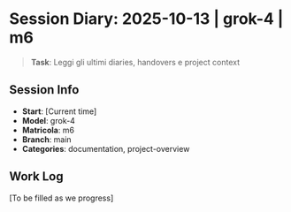 # Session Diary: 2025-10-13 | grok-4 | m6

> **Task**: Leggi gli ultimi diaries, handovers e project context

## Session Info
- **Start**: [Current time]
- **Model**: grok-4
- **Matricola**: m6
- **Branch**: main
- **Categories**: documentation, project-overview

## Work Log
[To be filled as we progress]
